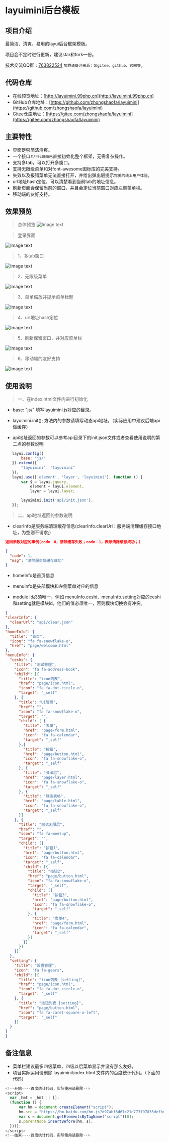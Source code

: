 layuimini后台模板
===============
## 项目介绍
最简洁、清爽、易用的layui后台框架模板。

项目会不定时进行更新，建议star和fork一份。

技术交流QQ群：[763822524](https://jq.qq.com/?_wv=1027&k=5JRGVfe) `加群请备注来源：如gitee、github、官网等`。

## 代码仓库
 * 在线预览地址：[http://layuimini.99php.cn](http://layuimini.99php.cn)
 * GitHub仓库地址：[https://github.com/zhongshaofa/layuimini](https://github.com/zhongshaofa/layuimini)
 * Gitee仓库地址：[https://gitee.com/zhongshaofa/layuimini](https://gitee.com/zhongshaofa/layuimini)

## 主要特性
* 界面足够简洁清爽。
* 一个接口`几行代码而已`直接初始化整个框架，无需复杂操作。
* 支持多tab，可以打开多窗口。
* 支持无限级菜单和对font-awesome图标库的完美支持。
* 失效以及报错菜单无法直接打开，并给出弹出层提示`完美的线上用户体验`。
* url地址hash定位，可以清楚看到当前tab的地址信息。
* 刷新页面会保留当前的窗口，并且会定位当前窗口对应左侧菜单栏。
* 移动端的友好支持。


## 效果预览
> 总体预览
![Image text](https://files.gitee.com/group1/M00/08/67/PaAvDF0dhdiAWTCgAAHmtmcp-L4126.jpg)

> 登录界面

![Image text](https://files.gitee.com/group1/M00/08/58/PaAvDF0ZpoqAc8FPAACr7Qev1R4238.jpg)

> 1、多tab窗口

![Image text](https://files.gitee.com/group1/M00/08/67/PaAvDF0dhfmAau6tAAHUNwRWk04451.jpg)
> 2、无限级菜单

![Image text](https://files.gitee.com/group1/M00/08/67/PaAvDF0dheKASvwFAAHOLpvWiTE942.jpg)
> 3、菜单缩放并提示菜单标题

![Image text](https://files.gitee.com/group1/M00/08/67/PaAvDF0dheqAXKy6AAHXgl26u6k538.jpg)
> 4、url地址hash定位

![Image text](https://files.gitee.com/group1/M00/08/67/PaAvDF0dhfKAEVweAAG44_pDrtE065.jpg)
> 5、刷新保留窗口，并对应菜单栏

![Image text](https://files.gitee.com/group1/M00/08/67/PaAvDF0dhfKAEVweAAG44_pDrtE065.jpg)
> 6、移动端的友好支持

![Image text](https://files.gitee.com/group1/M00/08/5A/PaAvDF0Z4WiAMyC3AAU6IOjhneo574.png)




## 使用说明

> 一、在index.html文件内进行初始化

 * base: "js/"  填写layuimini.js对应的目录。

 * layuimini.init();  方法内的参数请填写动态api地址。（实际应用中建议后端api做缓存）

 * api地址返回的参数可以参考api目录下的init.json文件或者查看使用说明的第二点的参数说明

 ``` js
    layui.config({
        base: "js/"
    }).extend({
        "layuimini": "layuimini"
    });
    layui.use(['element', 'layer', 'layuimini'], function () {
        var $ = layui.jquery,
            element = layui.element,
            layer = layui.layer;

        layuimini.init('api/init.json');
    });
 ```
 
 > 二、api地址返回的参数说明
 
 * clearInfo是服务端清理缓存信息(clearInfo.clearUrl：服务端清理缓存接口地址，为空则不请求;)
 
  ``` json
  返回参数对应的事例(code：0，清除缓存失败；code：1，表示清除缓存成功；)
  
  {
    "code": 1,
    "msg": "清除服务端缓存成功"
  }
   ```
 
 * homeInfo是首页信息
 
 * menuInfo是头部模块和左侧菜单对应的信息
 
 * module id必须唯一，例如 menuInfo.ceshi、menuInfo.setting对应的ceshi和setting就是模块id，他们的值必须唯一，否则模块切换会有冲突。
 
  ``` json
{
  "clearInfo": {
    "clearUrl": "api/clear.json"
  },
  "homeInfo": {
    "title": "首页",
    "icon": "fa fa-snowflake-o",
    "href": "page/welcome.html"
  },
  "menuInfo": {
    "ceshi": {
      "title": "测试管理",
      "icon": "fa fa-address-book",
      "child": [{
        "title": "icon列表",
        "href": "page/icon.html",
        "icon": "fa fa-dot-circle-o",
        "target": "_self"
      }, {
        "title": "UI管理",
        "href": "",
        "icon": "fa fa-snowflake-o",
        "target": "",
        "child": [ {
          "title": "表单",
          "href": "page/form.html",
          "icon": "fa fa-calendar",
          "target": "_self"
        },{
          "title": "按钮",
          "href": "page/button.html",
          "icon": "fa fa-snowflake-o",
          "target": "_self"
        }, {
          "title": "弹出层",
          "href": "page/layer.html",
          "icon": "fa fa-snowflake-o",
          "target": "_self"
        }, {
          "title": "静态表格",
          "href": "page/table.html",
          "icon": "fa fa-snowflake-o",
          "target": "_self"
        }]
      }, {
        "title": "测试无限层",
        "href": "",
        "icon": "fa fa-meetup",
        "target": "",
        "child": [{
          "title": "按钮1",
          "href": "page/button.html",
          "icon": "fa fa-calendar",
          "target": "_self",
          "child": [{
            "title": "按钮2",
            "href": "page/button.html",
            "icon": "fa fa-snowflake-o",
            "target": "_self",
            "child": [{
              "title": "按钮3",
              "href": "page/button.html",
              "icon": "fa fa-snowflake-o",
              "target": "_self"
            }, {
              "title": "表单4",
              "href": "page/form.html",
              "icon": "fa fa-calendar",
              "target": "_self"
            }]
          }]
        }]
      }]
    },
    "setting": {
      "title": "设置管理",
      "icon": "fa fa-gears",
      "child": [{
        "title": "icon列表 [setting]",
        "href": "page/icon.html",
        "icon": "fa fa-dot-circle-o",
        "target": "_self"
      }, {
        "title": "按钮列表 [setting]",
        "href": "page/button.html",
        "icon": "fa fa-caret-square-o-left",
        "target": "_self"
      }]
    }
  }
}
  ```
  ## 备注信息
  * 菜单栏建议最多四级菜单，四级以后菜单显示并没有那么友好。
  * 项目实际运用请删除 layuimini\index.html 文件内的百度统计代码。（下面的代码）
  
  ``` js
<!--开始----百度统计代码，实际使用请删除-->
<script>
    var _hmt = _hmt || [];
    (function () {
        var hm = document.createElement("script");
        hm.src = "https://hm.baidu.com/hm.js?d97abf6d61c21d773f97835defbdef4e";
        var s = document.getElementsByTagName("script")[0];
        s.parentNode.insertBefore(hm, s);
    })();
</script>
<!--结束----百度统计代码，实际使用请删除-->
   ```